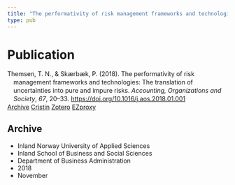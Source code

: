 ```yaml
---
title: "The performativity of risk management frameworks and technologies: The translation of uncertainties into pure and impure risks"
type: pub
---
```

<h1>Publication</h1>
<article id="csl-bib-container-FKV5498T" class="csl-bib-container">
  <div class="csl-bib-body" style="line-height: 1.35; padding-left: 1em; text-indent:-1em;">
  <div class="csl-entry">Themsen, T. N., &amp; Sk&#xE6;rb&#xE6;k, P. (2018). The performativity of risk management frameworks and technologies: The translation of uncertainties into pure and impure risks. <i>Accounting, Organizations and Society</i>, <i>67</i>, 20&#x2013;33. <a href="https://doi.org/10.1016/j.aos.2018.01.001">https://doi.org/10.1016/j.aos.2018.01.001</a></div>
</div>
  <div class="csl-bib-buttons">
    <a href="#taxonomy-article-FKV5498T" class="csl-bib-button">Archive</a>
    <a href="https://app.cristin.no/results/show.jsf?id=1627447" alt="Cristin URL" class="csl-bib-button">Cristin</a>
    <a href="http://zotero.org/groups/5022929/items/FKV5498T" alt="Zotero URL" class="csl-bib-button">Zotero</a>
    <a href="http://ezproxy.inn.no/login?url=https://doi.org/10.1016/j.aos.2018.01.001" class="csl-bib-button">EZproxy</a>
  </div>
  <div id="csl-bib-meta-container-FKV5498T"></div>
</article>
<div id="csl-bib-meta-FKV5498T" class="csl-bib-meta">
  <article id="taxonomy-article-FKV5498T" class="taxonomy-article">
    <h1>Archive</h1>
    <ul>
      <li>Inland Norway University of Applied Sciences</li>
      <li>Inland School of Business and Social Sciences</li>
      <li>Department of Business Administration</li>
      <li>2018</li>
      <li>November</li>
    </ul>
  </article>
</div>
